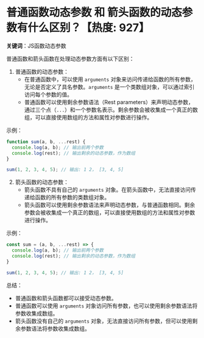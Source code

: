 # 普通函数动态参数 和 箭头函数的动态参数有什么区别？【热度: 927】

**关键词**：JS函数动态参数

普通函数和箭头函数在处理动态参数方面有以下区别：

1. 普通函数的动态参数：
    - 在普通函数中，可以使用 `arguments` 对象来访问传递给函数的所有参数，无论是否定义了具名参数。`arguments` 是一个类数组对象，可以通过索引访问每个参数的值。
    - 普通函数可以使用剩余参数语法（Rest parameters）来声明动态参数，通过三个点（`...`）和一个参数名表示。剩余参数会被收集成一个真正的数组，可以直接使用数组的方法和属性对参数进行操作。

示例：

```javascript
function sum(a, b, ...rest) {
  console.log(a, b); // 输出前两个参数
  console.log(rest); // 输出剩余的动态参数，作为数组
}

sum(1, 2, 3, 4, 5); // 输出: 1 2， [3, 4, 5]
```

2. 箭头函数的动态参数：
    - 箭头函数不具有自己的 `arguments` 对象。在箭头函数中，无法直接访问传递给函数的所有参数的类数组对象。
    - 箭头函数可以使用剩余参数语法来声明动态参数，与普通函数相同。剩余参数会被收集成一个真正的数组，可以直接使用数组的方法和属性对参数进行操作。

示例：

```javascript
const sum = (a, b, ...rest) => {
  console.log(a, b); // 输出前两个参数
  console.log(rest); // 输出剩余的动态参数，作为数组
}

sum(1, 2, 3, 4, 5); // 输出: 1 2， [3, 4, 5]
```

总结：

- 普通函数和箭头函数都可以接受动态参数。
- 普通函数可以使用 `arguments` 对象访问所有参数，也可以使用剩余参数语法将参数收集成数组。
- 箭头函数没有自己的 `arguments` 对象，无法直接访问所有参数，但可以使用剩余参数语法将参数收集成数组。